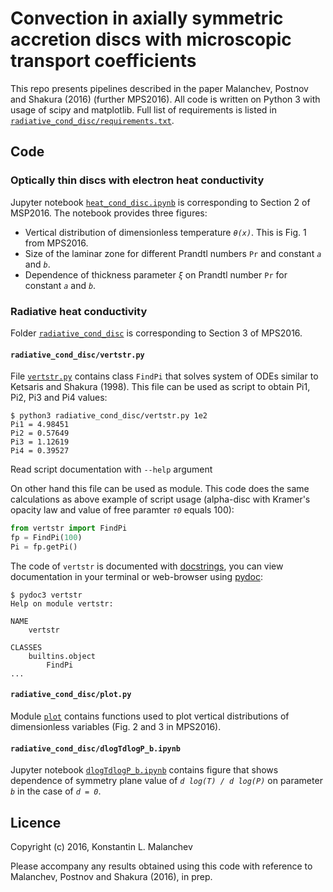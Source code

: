 # Convection in axially symmetric accretion discs with microscopic transport coefficients

This repo presents pipelines described in the paper Malanchev, Postnov and Shakura (2016) (further MPS2016).
All code is written on Python 3 with usage of scipy and matplotlib.
Full list of requirements is listed in [`radiative_cond_disc/requirements.txt`](https://github.com/hombit/convinstab/blob/master/radiative_cond_disc/requirements.txt).


## Code

### Optically thin discs with electron heat conductivity
Jupyter notebook [`heat_cond_disc.ipynb`](https://github.com/hombit/convinstab/blob/master/heat_cond_disc.ipynb) is corresponding to Section 2 of MSP2016.
The notebook provides three figures:
  - Vertical distribution of dimensionless temperature *`θ(x)`*. This is Fig. 1 from MPS2016.
  - Size of the laminar zone for different Prandtl numbers `Pr` and constant *`a`* and *`b`*.
  - Dependence of thickness parameter *`ξ`* on Prandtl number `Pr` for constant *`a`* and *`b`*.
  
### Radiative heat conductivity
Folder [`radiative_cond_disc`](https://github.com/hombit/convinstab/tree/master/radiative_cond_disc) is corresponding to Section 3 of MPS2016.

#### `radiative_cond_disc/vertstr.py`
File [`vertstr.py`](https://github.com/hombit/convinstab/blob/master/radiative_cond_disc/vertstr.py) contains class `FindPi` that solves system of ODEs similar to Ketsaris and Shakura (1998).
This file can be used as script to obtain Pi1, Pi2, Pi3 and Pi4 values:
```shell
$ python3 radiative_cond_disc/vertstr.py 1e2
Pi1 = 4.98451
Pi2 = 0.57649
Pi3 = 1.12619
Pi4 = 0.39527
```
Read script documentation with `--help` argument

On other hand this file can be used as module.
This code does the same calculations as above example of script usage (alpha-disc with Kramer's opacity law and value of free paramter *`τ0`* equals 100):
```python
from vertstr import FindPi
fp = FindPi(100)
Pi = fp.getPi()
```
The code of `vertstr` is documented with [docstrings](https://www.python.org/dev/peps/pep-0257/), you can view documentation in your terminal or web-browser using [pydoc](https://docs.python.org/3/library/pydoc.html):
```shell
$ pydoc3 vertstr
Help on module vertstr:

NAME
    vertstr

CLASSES
    builtins.object
        FindPi
...
```

#### `radiative_cond_disc/plot.py`
Module [`plot`](https://github.com/hombit/convinstab/blob/master/radiative_cond_disc/plot.py) contains functions used to plot vertical distributions of dimensionless variables (Fig. 2 and 3 in MPS2016).

#### `radiative_cond_disc/dlogTdlogP_b.ipynb`
Jupyter notebook [`dlogTdlogP_b.ipynb`](https://github.com/hombit/convinstab/blob/master/radiative_cond_disc/dlogTdlogP_b.ipynb) contains figure that shows dependence of symmetry plane value of *`d log(T) / d log(P)`* on parameter *`b`* in the case of *`d = 0`*.


## Licence
Copyright (c) 2016, Konstantin L. Malanchev

Please accompany any results obtained using this code with reference to Malanchev, Postnov and Shakura (2016), in prep.
